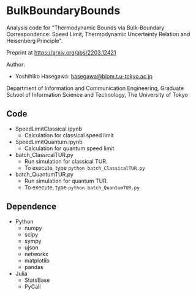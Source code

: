 # BulkBoundaryBounds

Analysis code for "Thermodynamic Bounds via Bulk-Boundary Correspondence: Speed Limit, Thermodynamic Uncertainty Relation and Heisenberg Principle".

Preprint at https://arxiv.org/abs/2203.12421

Author:

* Yoshihiko Hasegawa: hasegawa@biom.t.u-tokyo.ac.jp

Department of Information and Communication Engineering,
Graduate School of Information Science and Technology,
The University of Tokyo

## Code
- SpeedLimitClassical.ipynb
  - Calculation for classical speed limit
- SpeedLimitQuantum.ipynb
  - Calculation for quantum speed limit
- batch_ClassicalTUR.py
  - Run simulation for classical TUR. 
  - To execute, type `python batch_ClassicalTUR.py`
- batch_QuantumTUR.py
  - Run simulation for quantum TUR.
  - To execute, type `python batch_QuantumTUR.py`

## Dependence
- Python
  - numpy
  - scipy
  - sympy
  - ujson
  - networkx
  - matplotlib
  - pandas
- Julia
   - StatsBase
   - PyCall
